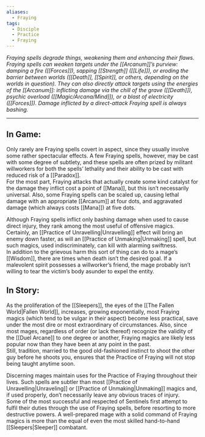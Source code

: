 ```yaml
---
aliases:
  - Fraying
tags:
  - Disciple
  - Practice
  - Fraying
---
```


_Fraying spells degrade things, weakening them and enhancing their flaws. Fraying spells can weaken targets under the [[Arcanum]]’s purview: damping a fire ([[Forces]]), sapping [[Strength]] ([[Life]]), or eroding the barrier between worlds ([[Death]], [[Spirit]], or others, depending on the worlds in question). They can also directly attack targets using the energies of the [[Arcanum]]: inflicting damage via the chill of the grave ([[Death]]), psychic overload ([[Magic/Arcana/Mind]]), or a blast of electricity ([[Forces]]). Damage inflicted by a direct-attack Fraying spell is always bashing._

---

## In Game:

Only rarely are Fraying spells covert in aspect, since they usually involve some rather spectacular effects. A few Fraying spells, however, may be cast with some degree of subtlety, and these spells are often prized by militant willworkers for both the spells’ lethality and their ability to be cast with reduced risk of a [[Paradox]].\
For the most part, Fraying attacks that actually create some kind catalyst for the damage they inflict cost a point of [[Mana]], but this isn’t necessarily universal. Also, some Fraying spells can be scaled up, causing lethal damage with an appropriate [[Arcanum]] at four dots, and aggravated damage (which always costs [[Mana]]) at five dots.  
  
Although Fraying spells inflict only bashing damage when used to cause direct injury, they rank among the most useful of offensive magics. Certainly, an [[Practice of Unravelling|Unravelling]] effect will bring an enemy down faster, as will an [[Practice of Unmaking|Unmaking]] spell, but such magics, used indiscriminately, can kill with alarming swiftness.\
In addition to the grievous harm this sort of thing can do to a mage’s [[Wisdom]], there are times when death isn’t the desired goal. If a malevolent spirit possesses a willworker’s friend, the mage probably isn’t willing to tear the victim’s body asunder to expel the entity.

## In Story:

As the proliferation of the [[Sleepers]], the eyes of the [[The Fallen World|Fallen World]], increases, growing exponentially, most Fraying magics (which tend to be vulgar in their aspect) become less practical, save under the most dire or most extraordinary of circumstances. Also, since most mages, regardless of order (or lack thereof) recognize the validity of the [[Duel Arcane]] to one degree or another, Fraying magics are likely less popular now than they have been at any point in the past.\
Still, tradition, married to the good old-fashioned instinct to shoot the other guy before he shoots you, ensures that the Practice of Fraying will not stop being taught anytime soon. 
  
Discerning mages maintain uses for the Practice of Fraying throughout their lives. Such spells are subtler than most [[Practice of Unravelling|Unraveling]] or [[Practice of Unmaking|Unmaking]] magics and, if used properly, don’t necessarily leave any obvious traces of injury.\
Some of the most successful and respected of Sentinels first attempt to fulfil their duties through the use of Fraying spells, before resorting to more destructive powers. A well-prepared mage with a solid command of Fraying magics is more than the equal of even the most skilled hand-to-hand [[Sleepers|Sleeper]] combatant.